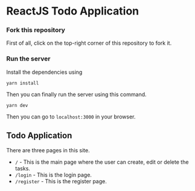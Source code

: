 # ReactJS Todo Application 

### Fork this repository
First of all, click on the top-right corner of this repository to fork it.


### Run the server

Install the dependencies using
```
yarn install
```

Then you can finally run the server using this command.
```
yarn dev
```

Then you can go to `localhost:3000` in your browser.

## Todo Application

There are three pages in this site.

- `/` - This is the main page where the user can create, edit or delete the tasks.
- `/login` - This is the login page.
- `/register` - This is the register page.
